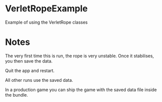 # VerletRopeExample

Example of using the VerletRope classes


# Notes

The very first time this is run, the rope is very unstable.  Once it stabilises, you then save the data.

Quit the app and restart.

All other runs use the saved data.

In a production game you can ship the game with the saved data file inside the bundle.
